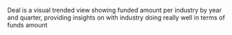 Deal is a visual trended view showing funded amount per industry by year and quarter, providing insights on with industry doing really well in terms of funds amount 
